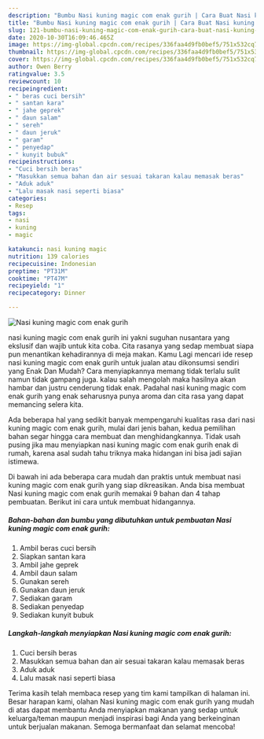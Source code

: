 ```yaml
---
description: "Bumbu Nasi kuning magic com enak gurih | Cara Buat Nasi kuning magic com enak gurih Yang Lezat"
title: "Bumbu Nasi kuning magic com enak gurih | Cara Buat Nasi kuning magic com enak gurih Yang Lezat"
slug: 121-bumbu-nasi-kuning-magic-com-enak-gurih-cara-buat-nasi-kuning-magic-com-enak-gurih-yang-lezat
date: 2020-10-30T16:09:46.465Z
image: https://img-global.cpcdn.com/recipes/336faa4d9fb0bef5/751x532cq70/nasi-kuning-magic-com-enak-gurih-foto-resep-utama.jpg
thumbnail: https://img-global.cpcdn.com/recipes/336faa4d9fb0bef5/751x532cq70/nasi-kuning-magic-com-enak-gurih-foto-resep-utama.jpg
cover: https://img-global.cpcdn.com/recipes/336faa4d9fb0bef5/751x532cq70/nasi-kuning-magic-com-enak-gurih-foto-resep-utama.jpg
author: Owen Berry
ratingvalue: 3.5
reviewcount: 10
recipeingredient:
- " beras cuci bersih"
- " santan kara"
- " jahe geprek"
- " daun salam"
- " sereh"
- " daun jeruk"
- " garam"
- " penyedap"
- " kunyit bubuk"
recipeinstructions:
- "Cuci bersih beras"
- "Masukkan semua bahan dan air sesuai takaran kalau memasak beras"
- "Aduk aduk"
- "Lalu masak nasi seperti biasa"
categories:
- Resep
tags:
- nasi
- kuning
- magic

katakunci: nasi kuning magic 
nutrition: 139 calories
recipecuisine: Indonesian
preptime: "PT31M"
cooktime: "PT47M"
recipeyield: "1"
recipecategory: Dinner

---
```



![Nasi kuning magic com enak gurih](https://img-global.cpcdn.com/recipes/336faa4d9fb0bef5/751x532cq70/nasi-kuning-magic-com-enak-gurih-foto-resep-utama.jpg)


nasi kuning magic com enak gurih ini yakni suguhan nusantara yang ekslusif dan wajib untuk kita coba. Cita rasanya yang sedap membuat siapa pun menantikan kehadirannya di meja makan.
Kamu Lagi mencari ide resep nasi kuning magic com enak gurih untuk jualan atau dikonsumsi sendiri yang Enak Dan Mudah? Cara menyiapkannya memang tidak terlalu sulit namun tidak gampang juga. kalau salah mengolah maka hasilnya akan hambar dan justru cenderung tidak enak. Padahal nasi kuning magic com enak gurih yang enak seharusnya punya aroma dan cita rasa yang dapat memancing selera kita.



Ada beberapa hal yang sedikit banyak mempengaruhi kualitas rasa dari nasi kuning magic com enak gurih, mulai dari jenis bahan, kedua pemilihan bahan segar hingga cara membuat dan menghidangkannya. Tidak usah pusing jika mau menyiapkan nasi kuning magic com enak gurih enak di rumah, karena asal sudah tahu triknya maka hidangan ini bisa jadi sajian istimewa.


Di bawah ini ada beberapa cara mudah dan praktis untuk membuat nasi kuning magic com enak gurih yang siap dikreasikan. Anda bisa membuat Nasi kuning magic com enak gurih memakai 9 bahan dan 4 tahap pembuatan. Berikut ini cara untuk membuat hidangannya.

<!--inarticleads1-->

##### Bahan-bahan dan bumbu yang dibutuhkan untuk pembuatan Nasi kuning magic com enak gurih:

1. Ambil  beras cuci bersih
1. Siapkan  santan kara
1. Ambil  jahe geprek
1. Ambil  daun salam
1. Gunakan  sereh
1. Gunakan  daun jeruk
1. Sediakan  garam
1. Sediakan  penyedap
1. Sediakan  kunyit bubuk




<!--inarticleads2-->

##### Langkah-langkah menyiapkan Nasi kuning magic com enak gurih:

1. Cuci bersih beras
1. Masukkan semua bahan dan air sesuai takaran kalau memasak beras
1. Aduk aduk
1. Lalu masak nasi seperti biasa




Terima kasih telah membaca resep yang tim kami tampilkan di halaman ini. Besar harapan kami, olahan Nasi kuning magic com enak gurih yang mudah di atas dapat membantu Anda menyiapkan makanan yang sedap untuk keluarga/teman maupun menjadi inspirasi bagi Anda yang berkeinginan untuk berjualan makanan. Semoga bermanfaat dan selamat mencoba!
